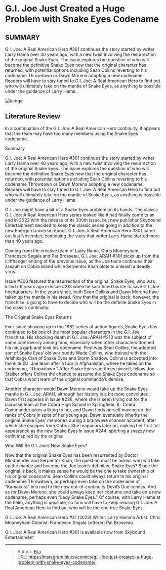 # G.I. Joe Just Created a Huge Problem with Snake Eyes  Codename


## SUMMARY 



  G.I. Joe: A Real American Hero #301 continues the story started by writer Larry Hama over 40 years ago, with a new twist involving the resurrection of the original Snake Eyes.   The issue explores the question of who will become the definitive Snake Eyes now that the original character has returned, with potential options including Sean Collins reverting to his codename Throwdown or Dawn Moreno adopting a new codename.   Readers will have to stay tuned to G.I. Joe: A Real American Hero to find out who will ultimately take on the mantle of Snake Eyes, as anything is possible under the guidance of Larry Hama.  

![iamge](https://static1.srcdn.com/wordpress/wp-content/uploads/2019/12/Snake-Eyes.jpg)

## Literature Review

In a continuation of the G.I. Joe: A Real American Hero continuity, it appears that the team may have too many members using the Snake Eyes codename.





Summary

  G.I. Joe: A Real American Hero #301 continues the story started by writer Larry Hama over 40 years ago, with a new twist involving the resurrection of the original Snake Eyes.   The issue explores the question of who will become the definitive Snake Eyes now that the original character has returned, with potential options including Sean Collins reverting to his codename Throwdown or Dawn Moreno adopting a new codename.   Readers will have to stay tuned to G.I. Joe: A Real American Hero to find out who will ultimately take on the mantle of Snake Eyes, as anything is possible under the guidance of Larry Hama.  







G.I. Joe might have a bit of a Snake Eyes problem on its hands. The classic G.I. Joe: A Real American Hero series looked like it had finally come to an end in 2022 with the release of its 300th issue, but new publisher Skybound Entertainment decided to keep the classic series going in addition to the new Energon Universe reboot. G.I. Joe: A Real American Hero #301 came out last November, continuing the story that writer Larry Hama started more than 40 years ago.

Coming from the creative team of Larry Hama, Chris Mooneyham, Francesco Segala and Pat Brosseau, G.I. Joe: ARAH #301 picks up from the cliffhanger ending of the previous issue, as the Joe team continues their assault on Cobra Island while Serpentor Khan plots to unleash a deadly virus.

          

Issue #300 featured the resurrection of the original Snake Eyes, who was killed off years ago in issue #213 when he sacrificed his life to save G.I. Joe headquarters. In the years since, both Sean Collins and Dawn Moreno have taken up the mantle in his stead. Now that the original is back, however, the franchise is going to have to decide who will be the definite Snake Eyes in the classic continuity.





 The Original Snake Eyes Returns 


          

Ever since showing up in the 1982 series of action figures, Snake Eyes has continued to be one of the most popular characters in the G.I. Joe franchise. His shocking death in G.I. Joe: ARAH #213 was the subject of some controversy among fans, especially when other characters donned his ninja garb and took his codename. First was Sean Collins, the adopted son of Snake Eyes&#39; old war buddy Wade Collins, who trained with the Arishikage Clan of Snake Eyes and Storm Shadow. Collins is accepted into the elite G.I. Joe team after a tour in Afghanistan, where he takes on the codename, “Throwdown.” After Snake Eyes sacrifices himself, fellow Joe Stalker offers Collins the chance to assume the Snake Eyes codename so that Cobra won’t learn of the original commando’s demise.




Another character would Dawn Moreno would take up the Snake Eyes mantle in G.I. Joe: ARAH, although her history is a bit more convoluted. Dawn first appears in issue #226, where she is seen trying out for the lacrosse team at the Cobra High School in Springfield, IL. Cobra Commander takes a liking to her, and Dawn finds herself moving up the ranks of Cobra in spite of her young age. Dawn eventually inherits the original Snake Eyes’ memories during a brainwave scanner accident, after which she escapes from Cobra. She reappears later on, making her first full appearance as the new Snake Eyes in issue #244, sporting a snazzy new outfit inspired by the original.



 Who Will Be G.I. Joe’s New Snake Eyes? 
         

Now that the original Snake Eyes has been resurrected by Doctor Mindbender and Serpentor Khan, the question must be asked: who will take up the mantle and become the Joe team’s definitive Snake Eyes? Since the original is back, it makes sense he would be the one to take ownership of his original codename. Sean Collins could always return to his original codename Throwdown, or perhaps even take on the codename of “Kamakura” in a nod to the now out-of-continuity Devil’s Due comics. And as for Dawn Moreno, she could always keep her costume and take on a new codename, perhaps even “Lady Snake Eyes.” Of course, with Larry Hama at the helm, anything is possible, so fans will have to keep reading G.I. Joe: A Real American Hero to find out who will be the one true Snake Eyes.




 G.I. Joe: A Real American Hero #31 (2023)                  Writer: Larry Hamma   Artist: Chris Mooneyham   Colorist: Francesco Segala   Letterer: Pat Brosseau      



G.I. Joe: A Real American Hero #301 is available now from Skybound Entertainment



---

> Author: [Ella](https://instagram.hk.cn/)  
> URL: https://instagram.hk.cn/comics/g.i.-joe-just-created-a-huge-problem-with-snake-eyes-codename/  

